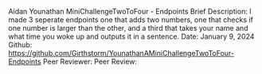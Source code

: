 Aidan Younathan
MiniChallengeTwoToFour - Endpoints
Brief Description: I made 3 seperate endpoints one that adds two numbers, one that checks if one number is larger than the other, and a third that takes your name and what time you woke up and outputs it in a sentence.
Date: January 9, 2024
Github: https://github.com/Girthstorm/YounathanAMiniChallengeTwoToFour-Endpoints
Peer Reviewer:
Peer Review:
